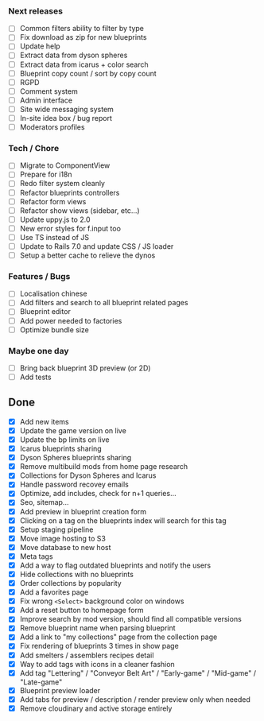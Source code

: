 ### Next releases
- [ ] Common filters ability to filter by type
- [ ] Fix download as zip for new blueprints
- [ ] Update help
- [ ] Extract data from dyson spheres
- [ ] Extract data from icarus + color search
- [ ] Blueprint copy count / sort by copy count
- [ ] RGPD
- [ ] Comment system
- [ ] Admin interface
- [ ] Site wide messaging system
- [ ] In-site idea box / bug report
- [ ] Moderators profiles

### Tech / Chore
- [ ] Migrate to ComponentView
- [ ] Prepare for i18n
- [ ] Redo filter system cleanly
- [ ] Refactor blueprints controllers
- [ ] Refactor form views
- [ ] Refactor show views (sidebar, etc...)
- [ ] Update uppy.js to 2.0
- [ ] New error styles for f.input too
- [ ] Use TS instead of JS
- [ ] Update to Rails 7.0 and update CSS / JS loader
- [ ] Setup a better cache to relieve the dynos

### Features / Bugs
- [ ] Localisation chinese
- [ ] Add filters and search to all blueprint related pages
- [ ] Blueprint editor
- [ ] Add power needed to factories
- [ ] Optimize bundle size

### Maybe one day
- [ ] Bring back blueprint 3D preview (or 2D)
- [ ] Add tests

## Done
- [x] Add new items
- [x] Update the game version on live
- [x] Update the bp limits on live
- [x] Icarus blueprints sharing
- [x] Dyson Spheres blueprints sharing
- [x] Remove multibuild mods from home page research
- [x] Collections for Dyson Spheres and Icarus
- [x] Handle password recovey emails
- [x] Optimize, add includes, check for n+1 queries...
- [x] Seo, sitemap...
- [x] Add preview in blueprint creation form
- [x] Clicking on a tag on the blueprints index will search for this tag
- [x] Setup staging pipeline
- [x] Move image hosting to S3
- [x] Move database to new host
- [x] Meta tags
- [x] Add a way to flag outdated blueprints and notify the users
- [x] Hide collections with no blueprints
- [x] Order collections by popularity
- [x] Add a favorites page
- [x] Fix wrong `<Select>` background color on windows
- [x] Add a reset button to homepage form
- [x] Improve search by mod version, should find all compatible versions
- [x] Remove blueprint name when parsing blueprint
- [x] Add a link to "my collections" page from the collection page
- [x] Fix rendering of blueprints 3 times in show page
- [x] Add smelters / assemblers recipes detail
- [x] Way to add tags with icons in a cleaner fashion
- [x] Add tag "Lettering" / "Conveyor Belt Art" / "Early-game" / "Mid-game" / "Late-game"
- [x] Blueprint preview loader
- [x] Add tabs for preview / description / render preview only when needed
- [x] Remove cloudinary and active storage entirely